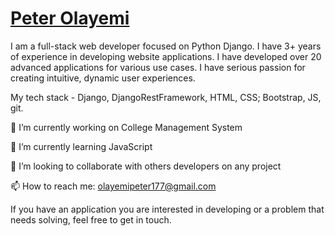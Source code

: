# [Peter Olayemi](https://peterolayemi.github.io)

I am a full-stack web developer focused on Python Django.
I have 3+ years of experience in developing website applications. I have developed over 20 advanced applications for various use cases. I have serious passion for creating intuitive, dynamic user experiences.

My tech stack - Django, DjangoRestFramework, HTML, CSS; Bootstrap, JS, git.

🔭 I’m currently working on College Management System

🌱 I’m currently learning JavaScript

👯 I’m looking to collaborate with others developers on any project

📫 How to reach me: olayemipeter177@gmail.com

If you have an application you are interested in developing or a problem that needs solving, feel free to get in touch.
